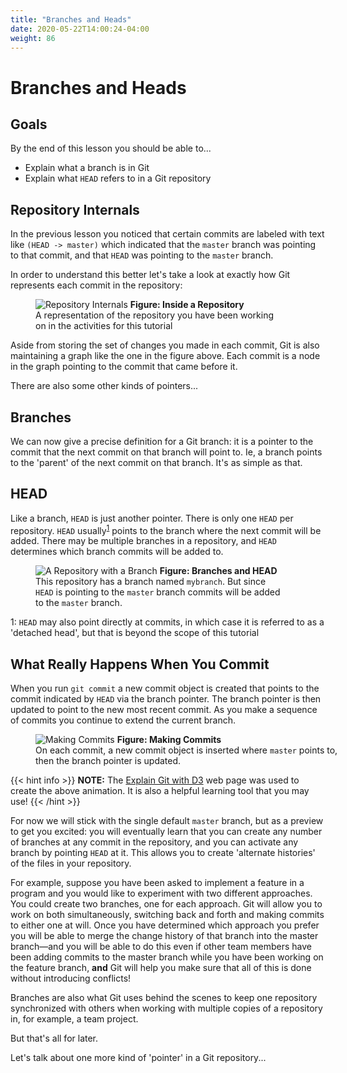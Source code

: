 ```yaml
---
title: "Branches and Heads"
date: 2020-05-22T14:00:24-04:00
weight: 86
---
```


# Branches and Heads

## Goals

By the end of this lesson you should be able to...

- Explain what a branch is in Git
- Explain what `HEAD` refers to in a Git repository

## Repository Internals

In the previous lesson you noticed that certain commits are labeled with text like `(HEAD -> master)` which indicated that the `master` branch was pointing to that commit, and that `HEAD` was pointing to the `master` branch.  

In order to understand this better let's take a look at exactly how Git represents each commit in the repository:

<figure style="width: 400px">
<img src="/images/repo-internals.png" alt="Repository Internals">
<b>Figure: Inside a Repository</b>  <br>A representation of the repository you have been working on in the activities for this tutorial
</figure>

Aside from storing the set of changes you made in each commit, Git is also maintaining a graph like the one in the figure above.  Each commit is a node in the graph pointing to the commit that came before it.

There are also some other kinds of pointers...

## Branches

We can now give a precise definition for a Git branch:  it is a pointer to the commit that the next commit on that branch will point to.  Ie, a branch points to the 'parent' of the next commit on that branch.  It's as simple as that.

## HEAD

Like a branch, `HEAD` is just another pointer.  There is only one `HEAD` per repository.  `HEAD` usually<sup>[1](#fn1)</sup> points to the branch where the next commit will be added.  There may be multiple branches in a repository, and `HEAD` determines which branch commits will be added to.

<figure style="width: 400px">
<img src="/images/repo-with-branches.png" alt="A Repository with a Branch">
<b>Figure: Branches and HEAD</b> <br>This repository has a branch named <code>mybranch</code>.  But since <code>HEAD</code> is pointing to the <code>master</code> branch commits will be added to the <code>master</code> branch.
</figure>

<div class="footnote"><a name="fn1">1</a>: <code>HEAD</code> may also point directly at commits, in which case it is referred to as a 'detached head', but that is beyond the scope of this tutorial</div>

## What Really Happens When You Commit

When you run `git commit` a new commit object is created that points to the commit indicated by `HEAD` via the branch pointer.  The branch pointer is then updated to point to the new most recent commit. As you make a sequence of commits you continue to extend the current branch.

<figure style="width: 500px">
<img src="/images/commit-graph.gif" alt="Making Commits">
<b>Figure: Making Commits</b>  <br>On each commit, a new commit object is inserted where <code>master</code> points to, then the branch pointer is updated.
</figure>

{{< hint info >}}
**NOTE:** The [Explain Git with D3](http://onlywei.github.io/explain-git-with-d3/#commit) web page was used to create the above animation.  It is also a helpful learning tool that you may use!
{{< /hint >}}

For now we will stick with the single default `master` branch, but as a preview to get you excited: you will eventually learn that you can create any number of branches at any commit in the repository, and you can activate any branch by pointing `HEAD` at it.  This allows you to create 'alternate histories' of the files in your repository.

For example, suppose you have been asked to implement a feature in a program and you would like to experiment with two different approaches.  You could create two branches, one for each approach.  Git will allow you to work on both simultaneously, switching back and forth and making commits to either one at will.  Once you have determined which approach you prefer you will be able to merge the change history of that branch into the master branch—and you will be able to do this even if other team members have been adding commits to the master branch while you have been working on the feature branch, **and** Git will help you make sure that all of this is done without introducing conflicts!

Branches are also what Git uses behind the scenes to keep one repository synchronized with others when working with multiple copies of a repository in, for example, a team project.

But that's all for later.  

Let's talk about one more kind of 'pointer' in a Git repository...